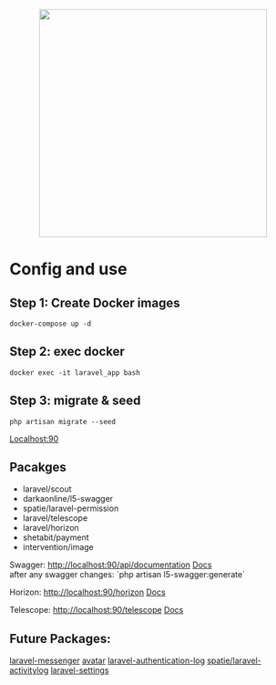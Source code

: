 <p align="center">
    <a href="https://laravel.com" target="_blank">
        <img src="https://raw.githubusercontent.com/laravel/art/master/logo-lockup/5%20SVG/2%20CMYK/1%20Full%20Color/laravel-logolockup-cmyk-red.svg" width="400">
    </a>
</p>

# Config and use
## Step 1: Create Docker images

```
docker-compose up -d
```
## Step 2: exec docker

```
docker exec -it laravel_app bash
```

## Step 3: migrate & seed
```
php artisan migrate --seed
```

<!-- ## and then:
```
npm run dev -- --host
``` -->
<a href="http://localhost:90" target="_blank">Localhost:90</a>


## Pacakges
* laravel/scout
* darkaonline/l5-swagger
* spatie/laravel-permission
* laravel/telescope
* laravel/horizon
* shetabit/payment
* intervention/image

<p>
Swagger: <a href="http://localhost:90/api/documentation" target="_blank">http://localhost:90/api/documentation</a> <a href="https://swagger.io/docs/">Docs</a><br>
after any swagger changes: `php artisan l5-swagger:generate`
</p>

<p>
    Horizon: <a href="http://localhost:90/horizon" target="_blank">http://localhost:90/horizon</a> <a href="https://laravel.com/docs/11.x/horizon" target="_blank">Docs</a>
</p>

<p>
    Telescope: <a href="http://localhost:90/telescope">http://localhost:90/telescope</a> <a href="https://laravel.com/docs/11.x/telescope">Docs</a>
</p>

## Future Packages:
[laravel-messenger](https://github.com/cmgmyr/laravel-messenger)
[avatar](https://github.com/laravolt/avatar)
[laravel-authentication-log](https://github.com/rappasoft/laravel-authentication-log)
[spatie/laravel-activitylog](https://github.com/spatie/laravel-activitylog)
[laravel-settings](https://github.com/spatie/laravel-settings)
